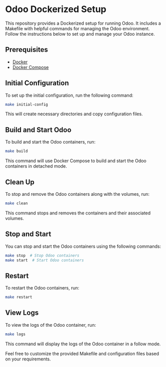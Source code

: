 # Odoo Dockerized Setup

This repository provides a Dockerized setup for running Odoo. It includes a Makefile with helpful commands for managing the Odoo environment. Follow the instructions below to set up and manage your Odoo instance.

## Prerequisites

- [Docker](https://www.docker.com/get-started)
- [Docker Compose](https://docs.docker.com/compose/install/)

## Initial Configuration

To set up the initial configuration, run the following command:

```bash
make initial-config
```

This will create necessary directories and copy configuration files.

## Build and Start Odoo

To build and start the Odoo containers, run:

```bash
make build
```

This command will use Docker Compose to build and start the Odoo containers in detached mode.

## Clean Up

To stop and remove the Odoo containers along with the volumes, run:

```bash
make clean
```

This command stops and removes the containers and their associated volumes.

## Stop and Start

You can stop and start the Odoo containers using the following commands:

```bash
make stop  # Stop Odoo containers
make start  # Start Odoo containers
```

## Restart

To restart the Odoo containers, run:

```bash
make restart
```

## View Logs

To view the logs of the Odoo container, run:

```bash
make logs
```

This command will display the logs of the Odoo container in a follow mode.

Feel free to customize the provided Makefile and configuration files based on your requirements.